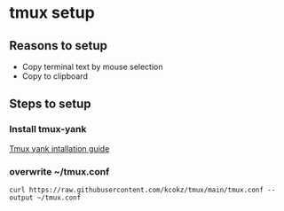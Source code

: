 # tmux setup
## Reasons to setup
- Copy terminal text by mouse selection
- Copy to clipboard
## Steps to setup
### Install tmux-yank
[Tmux yank intallation guide](https://github.com/tmux-plugins/tmux-yank#manual-installation)
### overwrite ~/tmux.conf
```
curl https://raw.githubusercontent.com/kcokz/tmux/main/tmux.conf --output ~/tmux.conf
```
